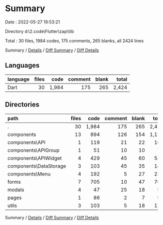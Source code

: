 # Summary

Date : 2022-05-27 19:53:21

Directory d:\2.code\Flutter\zapi\lib

Total : 30 files,  1984 codes, 175 comments, 265 blanks, all 2424 lines

Summary / [Details](details.md) / [Diff Summary](diff.md) / [Diff Details](diff-details.md)

## Languages
| language | files | code | comment | blank | total |
| :--- | ---: | ---: | ---: | ---: | ---: |
| Dart | 30 | 1,984 | 175 | 265 | 2,424 |

## Directories
| path | files | code | comment | blank | total |
| :--- | ---: | ---: | ---: | ---: | ---: |
| . | 30 | 1,984 | 175 | 265 | 2,424 |
| components | 13 | 894 | 126 | 154 | 1,174 |
| components\API | 1 | 119 | 21 | 22 | 162 |
| components\APIGroup | 1 | 51 | 10 | 10 | 71 |
| components\APIWidget | 4 | 429 | 45 | 60 | 534 |
| components\DataStorage | 3 | 103 | 45 | 35 | 183 |
| components\Menu | 4 | 192 | 5 | 27 | 224 |
| forms | 7 | 705 | 10 | 47 | 762 |
| modals | 4 | 47 | 25 | 18 | 90 |
| pages | 1 | 86 | 2 | 7 | 95 |
| utils | 3 | 103 | 5 | 18 | 126 |

Summary / [Details](details.md) / [Diff Summary](diff.md) / [Diff Details](diff-details.md)